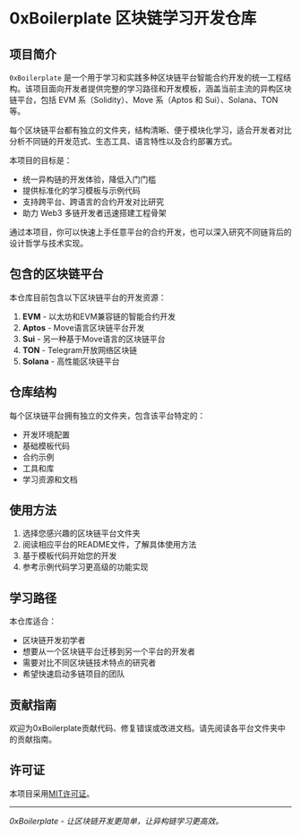 # 0xBoilerplate 区块链学习开发仓库

## 项目简介

`0xBoilerplate` 是一个用于学习和实践多种区块链平台智能合约开发的统一工程结构。该项目面向开发者提供完整的学习路径和开发模板，涵盖当前主流的异构区块链平台，包括 EVM 系（Solidity）、Move 系（Aptos 和 Sui）、Solana、TON 等。

每个区块链平台都有独立的文件夹，结构清晰、便于模块化学习，适合开发者对比分析不同链的开发范式、生态工具、语言特性以及合约部署方式。

本项目的目标是：

- 统一异构链的开发体验，降低入门门槛
- 提供标准化的学习模板与示例代码
- 支持跨平台、跨语言的合约开发对比研究
- 助力 Web3 多链开发者迅速搭建工程骨架

通过本项目，你可以快速上手任意平台的合约开发，也可以深入研究不同链背后的设计哲学与技术实现。

## 包含的区块链平台

本仓库目前包含以下区块链平台的开发资源：

1. **EVM** - 以太坊和EVM兼容链的智能合约开发
2. **Aptos** - Move语言区块链平台开发
3. **Sui** - 另一种基于Move语言的区块链平台
4. **TON** - Telegram开放网络区块链
5. **Solana** - 高性能区块链平台

## 仓库结构

每个区块链平台拥有独立的文件夹，包含该平台特定的：
- 开发环境配置
- 基础模板代码
- 合约示例
- 工具和库
- 学习资源和文档

## 使用方法

1. 选择您感兴趣的区块链平台文件夹
2. 阅读相应平台的README文件，了解具体使用方法
3. 基于模板代码开始您的开发
4. 参考示例代码学习更高级的功能实现

## 学习路径

本仓库适合：
- 区块链开发初学者
- 想要从一个区块链平台迁移到另一个平台的开发者
- 需要对比不同区块链技术特点的研究者
- 希望快速启动多链项目的团队

## 贡献指南

欢迎为0xBoilerplate贡献代码、修复错误或改进文档。请先阅读各平台文件夹中的贡献指南。

## 许可证

本项目采用[MIT许可证](LICENSE)。

---

*0xBoilerplate - 让区块链开发更简单，让异构链学习更高效。* 